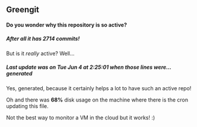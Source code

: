 ## Greengit

#### Do you wonder why this repository is so active?

##### After all it has 2714 commits!

But is it *really* active? Well...

##### Last update was on Tue Jun 4 at 2:25:01 when those lines were... generated

Yes, generated, because it certainly helps a lot to have such an active repo!

Oh and there was **68%** disk usage on the machine
where there is the cron updating this file.

Not the best way to monitor a VM in the cloud but it works! :)
